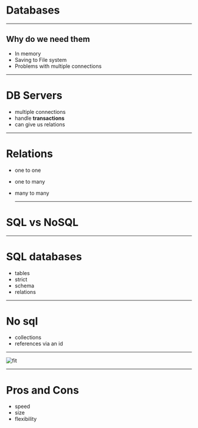 # Databases

---

## Why do we need them
* In memory
* Saving to File system
* Problems with multiple connections

---
# DB Servers
* multiple connections
* handle **transactions**
* can give us relations

---
# Relations
* one to one
* one to many
* many to many

    ---
# SQL vs NoSQL

---
# SQL databases
* tables
* strict
* schema
* relations

---
# No sql
* collections
* references via an id

---
![fit](./../assets/comparison.png)

---
# Pros and Cons
* speed
* size
* flexibility
